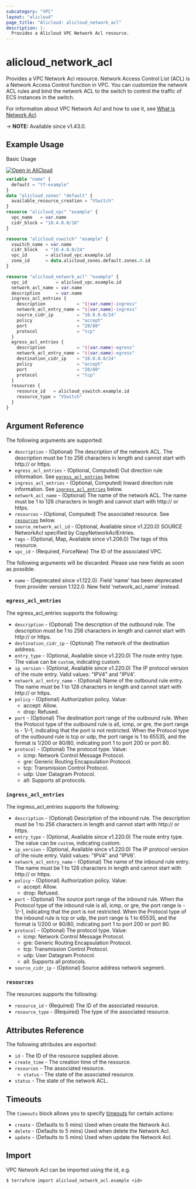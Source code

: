```yaml
---
subcategory: "VPC"
layout: "alicloud"
page_title: "Alicloud: alicloud_network_acl"
description: |-
  Provides a Alicloud VPC Network Acl resource.
---
```


# alicloud_network_acl

Provides a VPC Network Acl resource. Network Access Control List (ACL) is a Network Access Control function in VPC. You can customize the network ACL rules and bind the network ACL to the switch to control the traffic of ECS instances in the switch.

For information about VPC Network Acl and how to use it, see [What is Network Acl](https://www.alibabacloud.com/help/en/ens/latest/createnetworkacl).

-> **NOTE:** Available since v1.43.0.

## Example Usage

Basic Usage

<div style="display: block;margin-bottom: 40px;"><div class="oics-button" style="float: right;position: absolute;margin-bottom: 10px;">
  <a href="https://api.aliyun.com/terraform?resource=alicloud_network_acl&exampleId=aed0a736-863d-b32b-db8f-664f45fa028a7a80911a&activeTab=example&spm=docs.r.network_acl.0.aed0a73686&intl_lang=EN_US" target="_blank">
    <img alt="Open in AliCloud" src="https://img.alicdn.com/imgextra/i1/O1CN01hjjqXv1uYUlY56FyX_!!6000000006049-55-tps-254-36.svg" style="max-height: 44px; max-width: 100%;">
  </a>
</div></div>

```terraform
variable "name" {
  default = "tf-example"
}
data "alicloud_zones" "default" {
  available_resource_creation = "VSwitch"
}
resource "alicloud_vpc" "example" {
  vpc_name   = var.name
  cidr_block = "10.4.0.0/16"
}

resource "alicloud_vswitch" "example" {
  vswitch_name = var.name
  cidr_block   = "10.4.0.0/24"
  vpc_id       = alicloud_vpc.example.id
  zone_id      = data.alicloud_zones.default.zones.0.id
}

resource "alicloud_network_acl" "example" {
  vpc_id           = alicloud_vpc.example.id
  network_acl_name = var.name
  description      = var.name
  ingress_acl_entries {
    description            = "${var.name}-ingress"
    network_acl_entry_name = "${var.name}-ingress"
    source_cidr_ip         = "10.0.0.0/24"
    policy                 = "accept"
    port                   = "20/80"
    protocol               = "tcp"
  }
  egress_acl_entries {
    description            = "${var.name}-egress"
    network_acl_entry_name = "${var.name}-egress"
    destination_cidr_ip    = "10.0.0.0/24"
    policy                 = "accept"
    port                   = "20/80"
    protocol               = "tcp"
  }
  resources {
    resource_id   = alicloud_vswitch.example.id
    resource_type = "VSwitch"
  }
}
```

## Argument Reference

The following arguments are supported:
* `description` - (Optional) The description of the network ACL.  The description must be 1 to 256 characters in length and cannot start with http:// or https.
* `egress_acl_entries` - (Optional, Computed) Out direction rule information. See [`egress_acl_entries`](#egress_acl_entries) below.
* `ingress_acl_entries` - (Optional, Computed) Inward direction rule information. See [`ingress_acl_entries`](#ingress_acl_entries) below.
* `network_acl_name` - (Optional) The name of the network ACL.  The name must be 1 to 128 characters in length and cannot start with http:// or https.
* `resources` - (Optional, Computed) The associated resource. See [`resources`](#resources) below.
* `source_network_acl_id` - (Optional, Available since v1.220.0) SOURCE NetworkAcl specified by CopyNetworkAclEntries.
* `tags` - (Optional, Map, Available since v1.206.0) The tags of this resource.
* `vpc_id` - (Required, ForceNew) The ID of the associated VPC.

The following arguments will be discarded. Please use new fields as soon as possible:
* `name` - (Deprecated since v1.122.0). Field 'name' has been deprecated from provider version 1.122.0. New field 'network_acl_name' instead.

### `egress_acl_entries`

The egress_acl_entries supports the following:
* `description` - (Optional) The description of the outbound rule.  The description must be 1 to 256 characters in length and cannot start with http:// or https.
* `destination_cidr_ip` - (Optional) The network of the destination address.
* `entry_type` - (Optional, Available since v1.220.0) The route entry type. The value can be `custom`, indicating custom.
* `ip_version` - (Optional, Available since v1.220.0) The IP protocol version of the route entry. Valid values: "IPV4" and "IPV4'.
* `network_acl_entry_name` - (Optional) Name of the outbound rule entry.  The name must be 1 to 128 characters in length and cannot start with http:// or https.
* `policy` - (Optional) Authorization policy. Value:
  - accept: Allow.
  - drop: Refused.
* `port` - (Optional) The destination port range of the outbound rule.  When the Protocol type of the outbound rule is all, icmp, or gre, the port range is - 1/-1, indicating that the port is not restricted. When the Protocol type of the outbound rule is tcp or udp, the port range is 1 to 65535, and the format is 1/200 or 80/80, indicating port 1 to port 200 or port 80.
* `protocol` - (Optional) The protocol type. Value:
  - icmp: Network Control Message Protocol.
  - gre: Generic Routing Encapsulation Protocol.
  - tcp: Transmission Control Protocol.
  - udp: User Datagram Protocol.
  - all: Supports all protocols.

### `ingress_acl_entries`

The ingress_acl_entries supports the following:
* `description` - (Optional) Description of the inbound rule.  The description must be 1 to 256 characters in length and cannot start with http:// or https.
* `entry_type` - (Optional, Available since v1.220.0) The route entry type. The value can be `custom`, indicating custom.
* `ip_version` - (Optional, Available since v1.220.0) The IP protocol version of the route entry. Valid values: "IPV4" and "IPV6'.
* `network_acl_entry_name` - (Optional) The name of the inbound rule entry.  The name must be 1 to 128 characters in length and cannot start with http:// or https.
* `policy` - (Optional) Authorization policy. Value:
  - accept: Allow.
  - drop: Refused.
* `port` - (Optional) The source port range of the inbound rule.  When the Protocol type of the inbound rule is all, icmp, or gre, the port range is - 1/-1, indicating that the port is not restricted. When the Protocol type of the inbound rule is tcp or udp, the port range is 1 to 65535, and the format is 1/200 or 80/80, indicating port 1 to port 200 or port 80.
* `protocol` - (Optional) The protocol type. Value:
  - icmp: Network Control Message Protocol.
  - gre: Generic Routing Encapsulation Protocol.
  - tcp: Transmission Control Protocol.
  - udp: User Datagram Protocol.
  - all: Supports all protocols.
* `source_cidr_ip` - (Optional) Source address network segment.

### `resources`

The resources supports the following:
* `resource_id` - (Required) The ID of the associated resource.
* `resource_type` - (Required) The type of the associated resource.

## Attributes Reference

The following attributes are exported:
* `id` - The ID of the resource supplied above.
* `create_time` - The creation time of the resource.
* `resources` - The associated resource.
  * `status` - The state of the associated resource.
* `status` - The state of the network ACL.

## Timeouts

The `timeouts` block allows you to specify [timeouts](https://developer.hashicorp.com/terraform/language/resources/syntax#operation-timeouts) for certain actions:
* `create` - (Defaults to 5 mins) Used when create the Network Acl.
* `delete` - (Defaults to 5 mins) Used when delete the Network Acl.
* `update` - (Defaults to 5 mins) Used when update the Network Acl.

## Import

VPC Network Acl can be imported using the id, e.g.

```shell
$ terraform import alicloud_network_acl.example <id>
```